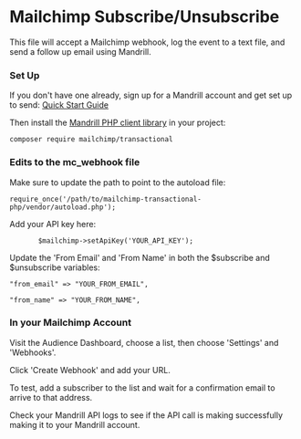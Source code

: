 # Mailchimp Subscribe/Unsubscribe 

This file will accept a Mailchimp webhook, log the event to a text file, and send a follow up email using Mandrill.

### Set Up

If you don't have one already, sign up for a Mandrill account and get set up to send: [Quick Start Guide](https://mailchimp.com/developer/transactional/guides/quick-start/)

Then install the [Mandrill PHP client library](https://github.com/mailchimp/mailchimp-transactional-php) in your project:

`composer require mailchimp/transactional
`

### Edits to the mc_webhook file

Make sure to update the path to point to the autoload file:

`require_once('/path/to/mailchimp-transactional-php/vendor/autoload.php');
`

Add your API key here:

`        $mailchimp->setApiKey('YOUR_API_KEY');
`

Update the 'From Email' and 'From Name' in both the $subscribe and $unsubscribe variables:

`"from_email" => "YOUR_FROM_EMAIL",
`

`"from_name" => "YOUR_FROM_NAME",
`


### In your Mailchimp Account

Visit the Audience Dashboard, choose a list, then choose 'Settings' and 'Webhooks'.

Click 'Create Webhook' and add your URL.

To test, add a subscriber to the list and wait for a confirmation email to arrive to that address.

Check your Mandrill API logs to see if the API call is making successfully making it to your Mandrill account.

